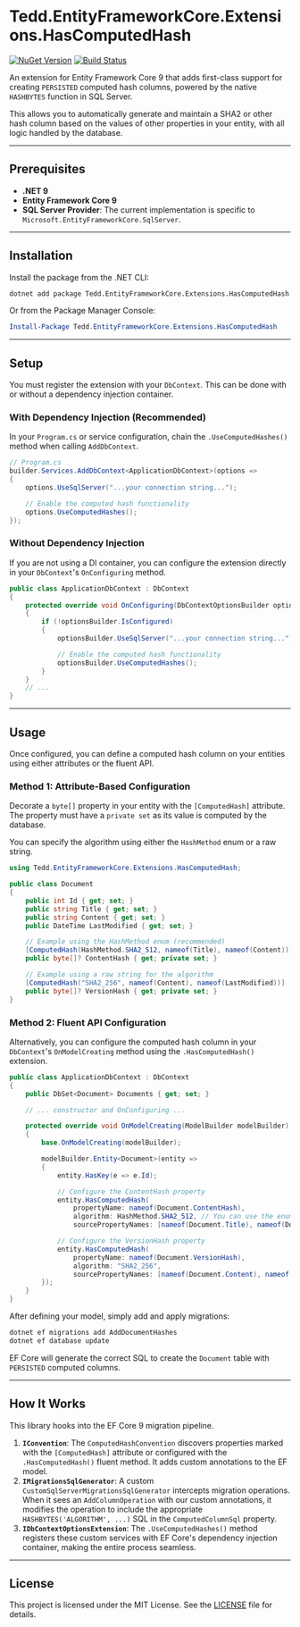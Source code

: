 # Tedd.EntityFrameworkCore.Extensions.HasComputedHash

[![NuGet Version](https://img.shields.io/nuget/v/Tedd.EntityFrameworkCore.Extensions.HasComputedHash.svg)](https://www.nuget.org/packages/Tedd.EntityFrameworkCore.Extensions.HasComputedHash/)
[![Build Status](https://img.shields.io/github/actions/workflow/status/your-github-username/your-repo/dotnet.yml?branch=main)](https://github.com/your-github-username/your-repo/actions)

An extension for Entity Framework Core 9 that adds first-class support for creating `PERSISTED` computed hash columns, powered by the native `HASHBYTES` function in SQL Server.

This allows you to automatically generate and maintain a SHA2 or other hash column based on the values of other properties in your entity, with all logic handled by the database.

---

## Prerequisites

* **.NET 9**
* **Entity Framework Core 9**
* **SQL Server Provider**: The current implementation is specific to `Microsoft.EntityFrameworkCore.SqlServer`.

---

## Installation

Install the package from the .NET CLI:

```bash
dotnet add package Tedd.EntityFrameworkCore.Extensions.HasComputedHash
```

Or from the Package Manager Console:

```powershell
Install-Package Tedd.EntityFrameworkCore.Extensions.HasComputedHash
```

---

## Setup

You must register the extension with your `DbContext`. This can be done with or without a dependency injection container.

### With Dependency Injection (Recommended)

In your `Program.cs` or service configuration, chain the `.UseComputedHashes()` method when calling `AddDbContext`.

```csharp
// Program.cs
builder.Services.AddDbContext<ApplicationDbContext>(options =>
{
    options.UseSqlServer("...your connection string...");

    // Enable the computed hash functionality
    options.UseComputedHashes();
});
```

### Without Dependency Injection

If you are not using a DI container, you can configure the extension directly in your `DbContext`'s `OnConfiguring` method.

```csharp
public class ApplicationDbContext : DbContext
{
    protected override void OnConfiguring(DbContextOptionsBuilder optionsBuilder)
    {
        if (!optionsBuilder.IsConfigured)
        {
            optionsBuilder.UseSqlServer("...your connection string...");

            // Enable the computed hash functionality
            optionsBuilder.UseComputedHashes();
        }
    }
    // ...
}
```

---

## Usage

Once configured, you can define a computed hash column on your entities using either attributes or the fluent API.

### Method 1: Attribute-Based Configuration

Decorate a `byte[]` property in your entity with the `[ComputedHash]` attribute. The property must have a `private set` as its value is computed by the database.

You can specify the algorithm using either the `HashMethod` enum or a raw string.

```csharp
using Tedd.EntityFrameworkCore.Extensions.HasComputedHash;

public class Document
{
    public int Id { get; set; }
    public string Title { get; set; }
    public string Content { get; set; }
    public DateTime LastModified { get; set; }

    // Example using the HashMethod enum (recommended)
    [ComputedHash(HashMethod.SHA2_512, nameof(Title), nameof(Content))]
    public byte[]? ContentHash { get; private set; }

    // Example using a raw string for the algorithm
    [ComputedHash("SHA2_256", nameof(Content), nameof(LastModified))]
    public byte[]? VersionHash { get; private set; }
}
```

### Method 2: Fluent API Configuration

Alternatively, you can configure the computed hash column in your `DbContext`'s `OnModelCreating` method using the `.HasComputedHash()` extension.

```csharp
public class ApplicationDbContext : DbContext
{
    public DbSet<Document> Documents { get; set; }

    // ... constructor and OnConfiguring ...

    protected override void OnModelCreating(ModelBuilder modelBuilder)
    {
        base.OnModelCreating(modelBuilder);

        modelBuilder.Entity<Document>(entity =>
        {
            entity.HasKey(e => e.Id);

            // Configure the ContentHash property
            entity.HasComputedHash(
                propertyName: nameof(Document.ContentHash),
                algorithm: HashMethod.SHA2_512, // You can use the enum here too
                sourcePropertyNames: [nameof(Document.Title), nameof(Document.Content)]);

            // Configure the VersionHash property
            entity.HasComputedHash(
                propertyName: nameof(Document.VersionHash),
                algorithm: "SHA2_256",
                sourcePropertyNames: [nameof(Document.Content), nameof(Document.LastModified)]);
        });
    }
}
```

After defining your model, simply add and apply migrations:

```bash
dotnet ef migrations add AddDocumentHashes
dotnet ef database update
```

EF Core will generate the correct SQL to create the `Document` table with `PERSISTED` computed columns.

---

## How It Works

This library hooks into the EF Core 9 migration pipeline.

1.  **`IConvention`**: The `ComputedHashConvention` discovers properties marked with the `[ComputedHash]` attribute or configured with the `.HasComputedHash()` fluent method. It adds custom annotations to the EF model.
2.  **`IMigrationsSqlGenerator`**: A custom `CustomSqlServerMigrationsSqlGenerator` intercepts migration operations. When it sees an `AddColumnOperation` with our custom annotations, it modifies the operation to include the appropriate `HASHBYTES('ALGORITHM', ...)` SQL in the `ComputedColumnSql` property.
3.  **`IDbContextOptionsExtension`**: The `.UseComputedHashes()` method registers these custom services with EF Core's dependency injection container, making the entire process seamless.

---

## License

This project is licensed under the MIT License. See the [LICENSE](LICENSE) file for details.